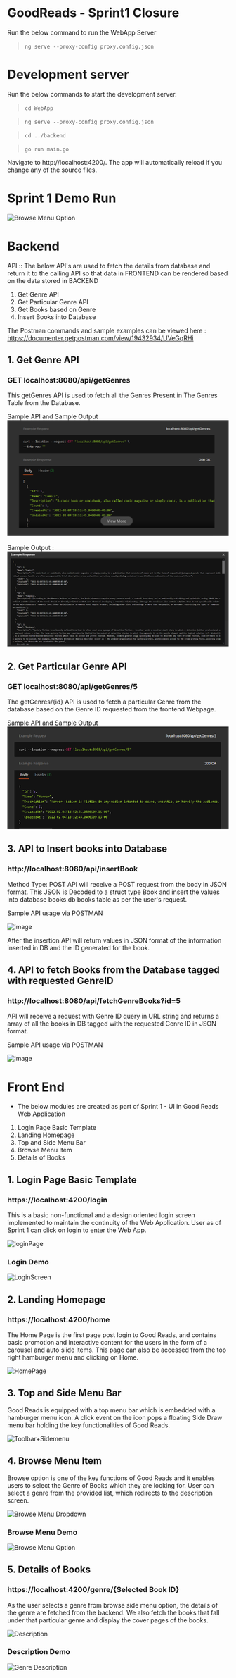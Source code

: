 # GoodReads - Sprint1 Closure

Run the below command to run the WebApp Server
>`ng serve --proxy-config proxy.config.json`

# Development server
Run the below commands to start the development server.
> `cd WebApp`

> `ng serve --proxy-config proxy.config.json`

> `cd ../backend`

> `go run main.go `

Navigate to http://localhost:4200/. The app will automatically reload if you change any of the source files.

# Sprint 1 Demo Run
![Browse Menu Option](https://user-images.githubusercontent.com/41356950/152629255-c60c4bdb-f08c-4f5b-9970-77ff2f512224.gif)


# Backend
API :: 
The below API's are used to fetch the details from database and return it to the calling API so that data in FRONTEND can be rendered based on the data stored in BACKEND
1. Get Genre API
2. Get Particular Genre API
3. Get Books based on Genre
4. Insert Books into Database

The Postman commands and sample examples can be viewed here : https://documenter.getpostman.com/view/19432934/UVeGqRHi  

## 1. Get Genre API
###  GET localhost:8080/api/getGenres
This getGenres API is used to fetch all the Genres Present in The Genres Table from the Database.

Sample API and Sample Output
![Sample GetGenre API](https://github.com/Bhuvana102/Good-Reads/blob/main/Wiki-Images/localhost-GetGenre.png)

Sample Output :
![Sample Output](https://github.com/Bhuvana102/Good-Reads/blob/main/Wiki-Images/GetGenerate-Sample-Response.png)


## 2. Get Particular Genre API
###  GET localhost:8080/api/getGenres/5
The getGenres/{id} API is used to fetch a particular Genre from the database based on the Genre ID requested from the frontend Webpage.

Sample API and Sample Output
![Get a Particular Genre](https://github.com/Bhuvana102/Good-Reads/blob/main/Wiki-Images/GetParticularGenre.png)

## 3. API to Insert books into Database
### http://localhost:8080/api/insertBook
Method Type: POST
API will receive a POST request from the body in JSON format. This JSON is Decoded to a struct type Book and insert the values into database books.db books table as per the user's request.

Sample API usage via POSTMAN

![image](https://user-images.githubusercontent.com/61014960/152491281-6dc95cd0-635e-4994-87f8-e0f8d6e4a651.png)

After the insertion API will return values in JSON format of the information inserted in DB and the ID generated for the book.

## 4. API to fetch Books from the Database tagged with requested GenreID
### http://localhost:8080/api/fetchGenreBooks?id=5

API will receive a request with Genre ID query in URL string and returns a array of all the books in DB tagged with the requested Genre ID in JSON format.

Sample API usage via POSTMAN

![image](https://user-images.githubusercontent.com/61014960/152610415-8d048b20-9943-4b76-a936-439fdee46489.png)

# Front End

- The below modules are created as part of Sprint 1 - UI in Good Reads Web Application
 1. Login Page Basic Template
 2. Landing Homepage
 3. Top and Side Menu Bar
 4. Browse Menu Item
 5. Details of Books
 
 ## 1. Login Page Basic Template
 ###  https://localhost:4200/login
This is a basic non-functional and a design oriented login screen implemented to maintain the continuity of the Web Application. User as of Sprint 1 can click on login to enter the Web App.


![loginPage](https://user-images.githubusercontent.com/41356950/152628108-728afaa1-7823-4af3-9369-05fef03aecad.png)


### Login Demo

![LoginScreen](https://user-images.githubusercontent.com/41356950/152629261-abe161e9-cf7b-4027-b8fe-863b2a99df22.gif)



 ## 2. Landing Homepage
 ###  https://localhost:4200/home
The Home Page is the first page post login to Good Reads, and contains basic promotion and interactive content for the users in the form of a carousel and auto slide items. This page can also be accessed from the top right hamburger menu and clicking on Home.


![HomePage](https://user-images.githubusercontent.com/41356950/152628114-adae4570-da3f-408b-aa42-98a9b02097de.png)



 ## 3. Top and Side Menu Bar
Good Reads is equipped with a top menu bar which is embedded with a hamburger menu icon. A click event on the icon pops a floating Side Draw menu bar holding the key functionalities of Good Reads.


![Toolbar+Sidemenu](https://user-images.githubusercontent.com/41356950/152628116-efcb672c-9dee-4b03-8419-93271667f693.png)



  ## 4. Browse Menu Item
Browse option is one of the key functions of Good Reads and it enables users to select the Genre of Books which they are looking for. User can select a genre from the provided list, which redirects to the description screen.


![Browse Menu Dropdown](https://user-images.githubusercontent.com/41356950/152628123-be562daf-83c5-4ad1-a315-8656ab32939a.png)


### Browse Menu Demo

![Browse Menu Option](https://user-images.githubusercontent.com/41356950/152629224-fd97d02d-56d4-4c29-8368-3813e164327d.gif)


  ## 5. Details of Books
  ###  https://localhost:4200/genre/{Selected Book ID}
As the user selects a genre from browse side menu option, the details of the genre are fetched from the backend. We also fetch the books that fall under that particular genre and display the cover pages of the books.

![Description](https://user-images.githubusercontent.com/41356950/152628398-5d9157b5-054d-44c6-971e-cfa0cc1fe1fa.png)


### Description Demo

![Genre Description](https://user-images.githubusercontent.com/41356950/152629213-4a841837-24c3-44ca-9e2b-e21b7361b9da.gif)



